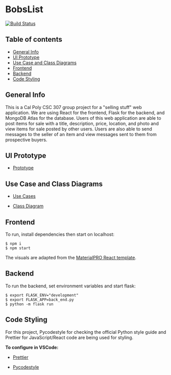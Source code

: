 # BobsList
[![Build Status](http://img.shields.io/travis/nhausmna/BobsList.svg?style=flat-square)](https://travis-ci.org/nhausmna/BobsList)

## Table of contents
* [General Info](#general-info)
* [UI Prototype](#ui-prototype)
* [Use Case and Class Diagrams](use-case-and-class-diagrams)
* [Frontend](#frontend)
* [Backend](#backend)
* [Code Styling](#code-styling)

## General Info
This is a Cal Poly CSC 307 group project for a "selling stuff" web application. We are
using React for the frontend, Flask for the backend, and MongoDB Atlas for the 
database. Users of this web application are able to post items for sale with a title, description,
price, location, and photo and view items for sale posted by other users. Users are also able to 
send messages to the seller of an item and view messages sent to them from prospective buyers. 

## UI Prototype
- <a href="https://www.figma.com/file/GQyePeTt7Uxjw3iHWr7PDA/Bob's-List?node-id=106%3A36&frame-preset-name=Desktop" target="_blank">Prototype</a>

## Use Case and Class Diagrams
- <a href="https://github.com/nhausmna/BobsList/wiki/Use-Case-Diagram" target="_blank">Use Cases</a>

- <a href="https://github.com/nhausmna/BobsList/wiki/Class-Diagram" target="_blank">Class Diagram</a>

## Frontend
To run, install dependencies then start on localhost:

```
$ npm i
$ npm start
```

The visuals are adapted from the 
<a href="https://www.wrappixel.com/templates/materialpro-react-admin-lite/" target="_blank">MaterialPRO React template</a>.


## Backend
To run the backend, set environment variables and start flask:
```
$ export FLASK_ENV="development"
$ export FLASK_APP=back_end.py
$ python -m flask run
```


## Code Styling

For this project, Pycodestyle for checking the official Python style guide and Prettier for JavaScript/React code are being used
for styling. 

**To configure in VSCode:**
- <a href="https://medium.com/how-to-react/config-eslint-and-prettier-in-visual-studio-code-for-react-js-development-97bb2236b31a" target="_blank">Prettier</a>

- <a href="https://code.visualstudio.com/docs/python/linting" target="_blank">Pycodestyle</a>
